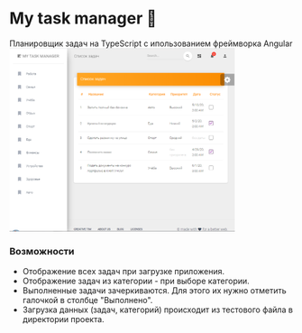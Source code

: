 # My task manager 📝
Планировщик задач на TypeScript с ипользованием фреймворка Angular
<img src="src/assets/my-task-manager.png" width="400">

### Возможности
- Отображение всех задач при загрузке приложения.
- Отображение задач из категории - при выборе категории.
- Выполненные задачи зачеркиваются. Для этого их нужно отметить галочкой в столбце "Выполнено".
- Загрузка данных (задач, категорий) происходит из тестового файла в директории проекта.


